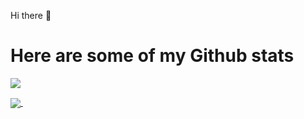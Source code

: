 Hi there 👋

<h1>Here are some of my Github stats</h1>
<a href="https://github.com/Gui37">
  <img align="center" src="https://gui37-readme-stats.vercel.app/api?username=Gui37&show_icons=true&theme=radical&count_private=true" />
</a>
<p><p><p>
<a href="https://github.com/Gui37/">
  <img align="center" src="https://gui37-readme-stats.vercel.app/api/top-langs/?username=Gui37&layout=compact&hide=php,javascript,css,html&langs_count=7" />
</a>
 

